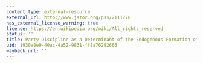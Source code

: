 ```yaml
---
content_type: external-resource
external_url: http://www.jstor.org/pss/2111778
has_external_license_warning: true
license: https://en.wikipedia.org/wiki/All_rights_reserved
status: ''
title: Party Discipline as a Determinant of the Endogenous Formation of Tariffs
uid: 1930a8e9-40ac-4a52-9831-ff8a76292666
wayback_url: ''
---
```

